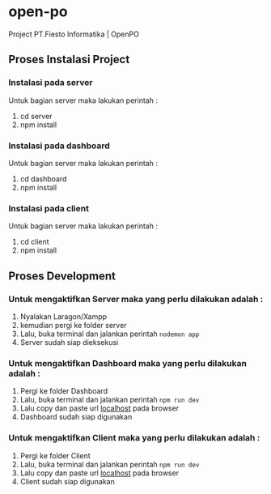 # open-po
Project PT.Fiesto Informatika | OpenPO


## Proses Instalasi Project
### Instalasi pada server
Untuk bagian server maka lakukan perintah :
1. cd server
2. npm install

### Instalasi pada dashboard
Untuk bagian server maka lakukan perintah :
1. cd dashboard
2. npm install

### Instalasi pada client
Untuk bagian server maka lakukan perintah :
1. cd client
2. npm install


## Proses Development
### Untuk mengaktifkan Server maka yang perlu dilakukan adalah :
1. Nyalakan Laragon/Xampp
2. kemudian pergi ke folder server
3. Lalu, buka terminal dan jalankan perintah `nodemon app`
4. Server sudah siap dieksekusi

### Untuk mengaktifkan Dashboard maka yang perlu dilakukan adalah :
1. Pergi ke folder Dashboard
2. Lalu, buka terminal dan jalankan perintah `npm run dev`
3. Lalu copy dan paste url [localhost](http://localhost:5173) pada browser
4. Dashboard sudah siap digunakan

### Untuk mengaktifkan Client maka yang perlu dilakukan adalah :
1. Pergi ke folder Client
2. Lalu, buka terminal dan jalankan perintah `npm run dev`
3. Lalu copy dan paste url [localhost](http://localhost:5173) pada browser
4. Client sudah siap digunakan








